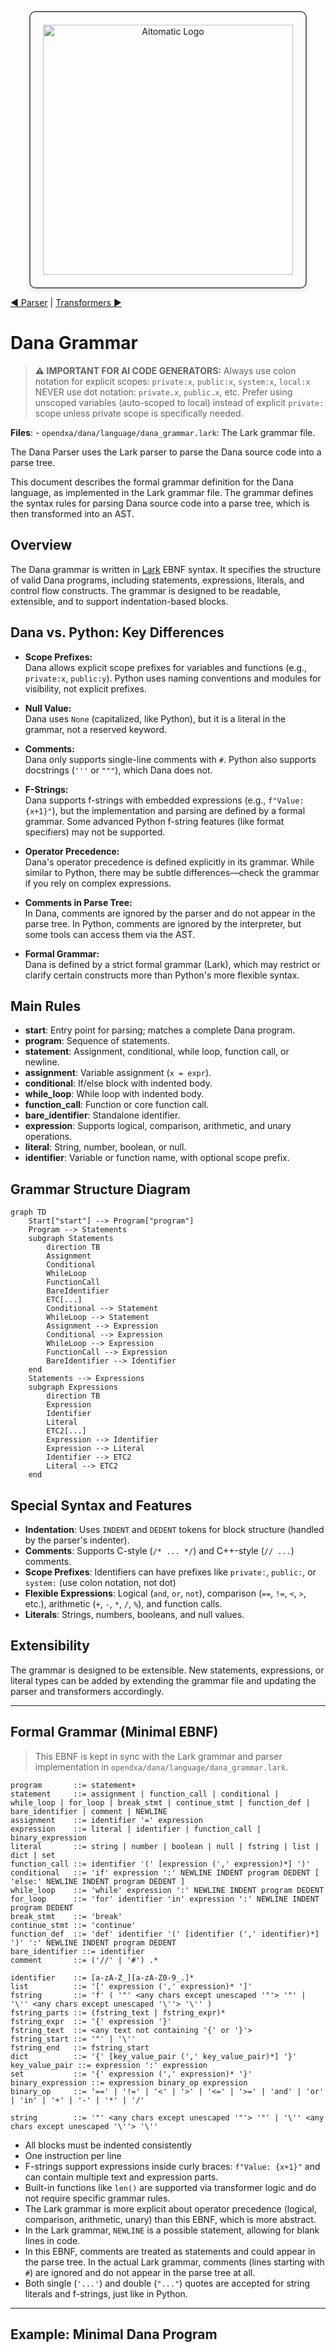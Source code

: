 <p align="center">
  <img src="https://cdn.prod.website-files.com/62a10970901ba826988ed5aa/62d942adcae82825089dabdb_aitomatic-logo-black.png" alt="Aitomatic Logo" width="400" style="border: 2px solid #666; border-radius: 10px; padding: 20px; box-shadow: 0 4px 8px rgba(0,0,0,0.1);"/>
</p>

[◀ Parser](./parser.md) | [Transformers ▶︎](./transformers.md)

# Dana Grammar

> **⚠️ IMPORTANT FOR AI CODE GENERATORS:**
> Always use colon notation for explicit scopes: `private:x`, `public:x`, `system:x`, `local:x`
> NEVER use dot notation: `private.x`, `public.x`, etc.
> Prefer using unscoped variables (auto-scoped to local) instead of explicit `private:` scope unless private scope is specifically needed.

**Files**:
    - `opendxa/dana/language/dana_grammar.lark`: The Lark grammar file.

The Dana Parser uses the Lark parser to parse the Dana source code into a parse tree.

This document describes the formal grammar definition for the Dana language, as implemented in the Lark grammar file. The grammar defines the syntax rules for parsing Dana source code into a parse tree, which is then transformed into an AST.

## Overview

The Dana grammar is written in [Lark](https://github.com/lark-parser/lark) EBNF syntax. It specifies the structure of valid Dana programs, including statements, expressions, literals, and control flow constructs. The grammar is designed to be readable, extensible, and to support indentation-based blocks.

## Dana vs. Python: Key Differences

- **Scope Prefixes:**  
  Dana allows explicit scope prefixes for variables and functions (e.g., `private:x`, `public:y`). Python uses naming conventions and modules for visibility, not explicit prefixes.

- **Null Value:**  
  Dana uses `None` (capitalized, like Python), but it is a literal in the grammar, not a reserved keyword.

- **Comments:**  
  Dana only supports single-line comments with `#`. Python also supports docstrings (`'''` or `"""`), which Dana does not.

- **F-Strings:**  
  Dana supports f-strings with embedded expressions (e.g., `f"Value: {x+1}"`), but the implementation and parsing are defined by a formal grammar. Some advanced Python f-string features (like format specifiers) may not be supported.

- **Operator Precedence:**  
  Dana's operator precedence is defined explicitly in its grammar. While similar to Python, there may be subtle differences—check the grammar if you rely on complex expressions.

- **Comments in Parse Tree:**  
  In Dana, comments are ignored by the parser and do not appear in the parse tree. In Python, comments are ignored by the interpreter, but some tools can access them via the AST.

- **Formal Grammar:**  
  Dana is defined by a strict formal grammar (Lark), which may restrict or clarify certain constructs more than Python's more flexible syntax.

## Main Rules

- **start**: Entry point for parsing; matches a complete Dana program.
- **program**: Sequence of statements.
- **statement**: Assignment, conditional, while loop, function call, or newline.
- **assignment**: Variable assignment (`x = expr`).
- **conditional**: If/else block with indented body.
- **while_loop**: While loop with indented body.
- **function_call**: Function or core function call.
- **bare_identifier**: Standalone identifier.
- **expression**: Supports logical, comparison, arithmetic, and unary operations.
- **literal**: String, number, boolean, or null.
- **identifier**: Variable or function name, with optional scope prefix.

## Grammar Structure Diagram

```mermaid
graph TD
    Start["start"] --> Program["program"]
    Program --> Statements
    subgraph Statements
        direction TB
        Assignment
        Conditional
        WhileLoop
        FunctionCall
        BareIdentifier
        ETC[...]
        Conditional --> Statement
        WhileLoop --> Statement
        Assignment --> Expression
        Conditional --> Expression
        WhileLoop --> Expression
        FunctionCall --> Expression
        BareIdentifier --> Identifier
    end
    Statements --> Expressions
    subgraph Expressions
        direction TB
        Expression
        Identifier
        Literal
        ETC2[...]
        Expression --> Identifier
        Expression --> Literal
        Identifier --> ETC2
        Literal --> ETC2
    end
```

## Special Syntax and Features

- **Indentation**: Uses `INDENT` and `DEDENT` tokens for block structure (handled by the parser's indenter).
- **Comments**: Supports C-style (`/* ... */`) and C++-style (`// ...`) comments.
- **Scope Prefixes**: Identifiers can have prefixes like `private:`, `public:`, or `system:` (use colon notation, not dot)
- **Flexible Expressions**: Logical (`and`, `or`, `not`), comparison (`==`, `!=`, `<`, `>`, etc.), arithmetic (`+`, `-`, `*`, `/`, `%`), and function calls.
- **Literals**: Strings, numbers, booleans, and null values.

## Extensibility

The grammar is designed to be extensible. New statements, expressions, or literal types can be added by extending the grammar file and updating the parser and transformers accordingly.

---

## Formal Grammar (Minimal EBNF)

> This EBNF is kept in sync with the Lark grammar and parser implementation in `opendxa/dana/language/dana_grammar.lark`.

```
program       ::= statement+
statement     ::= assignment | function_call | conditional | while_loop | for_loop | break_stmt | continue_stmt | function_def | bare_identifier | comment | NEWLINE
assignment    ::= identifier '=' expression
expression    ::= literal | identifier | function_call | binary_expression
literal       ::= string | number | boolean | null | fstring | list | dict | set
function_call ::= identifier '(' [expression (',' expression)*] ')'
conditional   ::= 'if' expression ':' NEWLINE INDENT program DEDENT [ 'else:' NEWLINE INDENT program DEDENT ]
while_loop    ::= 'while' expression ':' NEWLINE INDENT program DEDENT
for_loop      ::= 'for' identifier 'in' expression ':' NEWLINE INDENT program DEDENT
break_stmt    ::= 'break'
continue_stmt ::= 'continue'
function_def  ::= 'def' identifier '(' [identifier (',' identifier)*] ')' ':' NEWLINE INDENT program DEDENT
bare_identifier ::= identifier
comment       ::= ('//' | '#') .*

identifier    ::= [a-zA-Z_][a-zA-Z0-9_.]*
list          ::= '[' expression (',' expression)* ']'
fstring       ::= 'f' ( '"' <any chars except unescaped '"'> '"' | '\'' <any chars except unescaped '\''> '\'' )
fstring_parts ::= (fstring_text | fstring_expr)*
fstring_expr  ::= '{' expression '}'
fstring_text  ::= <any text not containing '{' or '}'>
fstring_start ::= '"' | '\''
fstring_end   ::= fstring_start
dict          ::= '{' [key_value_pair (',' key_value_pair)*] '}'
key_value_pair ::= expression ':' expression
set           ::= '{' expression (',' expression)* '}'
binary_expression ::= expression binary_op expression
binary_op     ::= '==' | '!=' | '<' | '>' | '<=' | '>=' | 'and' | 'or' | 'in' | '+' | '-' | '*' | '/'

string        ::= '"' <any chars except unescaped '"'> '"' | '\'' <any chars except unescaped '\''> '\''
```

* All blocks must be indented consistently
* One instruction per line
* F-strings support expressions inside curly braces: `f"Value: {x+1}"` and can contain multiple text and expression parts.
* Built-in functions like `len()` are supported via transformer logic and do not require specific grammar rules.
* The Lark grammar is more explicit about operator precedence (logical, comparison, arithmetic, unary) than this EBNF, which is more abstract.
* In the Lark grammar, `NEWLINE` is a possible statement, allowing for blank lines in code.
* In this EBNF, comments are treated as statements and could appear in the parse tree. In the actual Lark grammar, comments (lines starting with `#`) are ignored and do not appear in the parse tree at all.
* Both single (`'...'`) and double (`"..."`) quotes are accepted for string literals and f-strings, just like in Python.

---

## Example: Minimal Dana Program

```